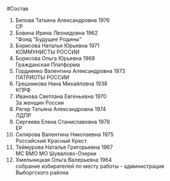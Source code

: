 #Состав
1. Белова Татьяна Александровна 1976   
    СР
2. Бовина Ирина Леонидовна 1962   
    "Фонд "Будущее Родины"
3. Борисова Наталья Юрьевна 1971   
    КОММУНИСТЫ РОССИИ
4. Борисова Ольга Юрьевна 1968   
    Гражданская Платформа
5. Гордиенко Валентина Александровна 1973   
    ПАТРИОТЫ РОССИИ
6. Грешникова Нина Михайловна 1938   
    КПРФ
7. Иванова Светлана Евгеньевна 1970   
    За женщин России
8. Регер Татьяна Александровна 1974   
    ЛДПР
9. Сергеева Елена Станиславовна 1978   
    ЕР
10. Склярова Валентина Николаевна 1975   
    Российский Красный Крест
11. Теймурова Наталья Григорьевна 1967   
    МС ВМО МО Шувалово-Озерки
12. Хмельницкая Ольга Валерьевна 1964   
    собрание избирателей по месту работы - администрация Выборгского района
